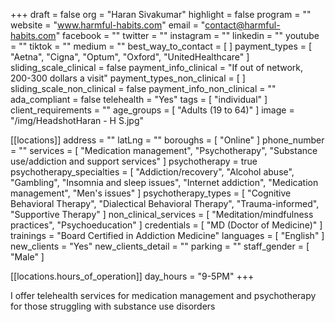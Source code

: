 +++
draft = false
org = "Haran Sivakumar"
highlight = false
program = ""
website = "www.harmful-habits.com"
email = "contact@harmful-habits.com"
facebook = ""
twitter = ""
instagram = ""
linkedin = ""
youtube = ""
tiktok = ""
medium = ""
best_way_to_contact = [ ]
payment_types = [ "Aetna", "Cigna", "Optum", "Oxford", "UnitedHealthcare" ]
sliding_scale_clinical = false
payment_info_clinical = "If out of network, 200-300 dollars a visit"
payment_types_non_clinical = [ ]
sliding_scale_non_clinical = false
payment_info_non_clinical = ""
ada_compliant = false
telehealth = "Yes"
tags = [ "individual" ]
client_requirements = ""
age_groups = [ "Adults (19 to 64)" ]
image = "/img/HeadshotHaran - H S.jpg"

[[locations]]
address = ""
latLng = ""
boroughs = [ "Online" ]
phone_number = ""
services = [
  "Medication management",
  "Psychotherapy",
  "Substance use/addiction and support services"
]
psychotherapy = true
psychotherapy_specialties = [
  "Addiction/recovery",
  "Alcohol abuse",
  "Gambling",
  "Insomnia and sleep issues",
  "Internet addiction",
  "Medication management",
  "Men's issues"
]
psychotherapy_types = [
  "Cognitive Behavioral Therapy",
  "Dialectical Behavioral Therapy",
  "Trauma-informed",
  "Supportive Therapy"
]
non_clinical_services = [ "Meditation/mindfulness practices", "Psychoeducation" ]
credentials = [ "MD (Doctor of Medicine)" ]
trainings = "Board Certified in Addiction Medicine"
languages = [ "English" ]
new_clients = "Yes"
new_clients_detail = ""
parking = ""
staff_gender = [ "Male" ]

  [[locations.hours_of_operation]]
  day_hours = "9-5PM"
+++

I offer telehealth services for medication management and psychotherapy for those struggling with substance use disorders
